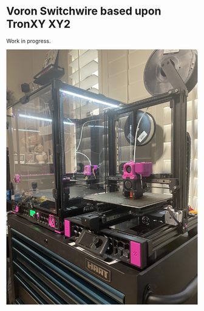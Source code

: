# Voron Switchwire based upon TronXY XY2

Work in progress.

![Tronxy XY2Pro -> Switchwire Conversion](Photos/Switchwire.jpg)